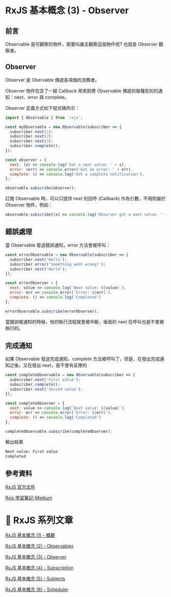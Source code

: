 # RxJS 基本概念 (3) - Observer

## 前言
Observable 是可觀察的物件，那要叫誰去觀察這個物件呢? 也就是 Observer 觀察者。

## Observer
Observer 是 Obervable 傳遞各項值的消費者。

Observer 物件包含了一組 Callback 用來對應 Observable 傳遞的每種型別的通知：next、error 與 complete。

Observer 定義方式如下程式碼所示：

```js
import { Observable } from 'rxjs';

const myObservable = new Observable(subscriber => {
  subscriber.next(1);
  subscriber.next(2);
  subscriber.next(3);
  subscriber.complete();
});

const observer = {
  next: (x) => console.log('Got a next value: ' + x),
  error: (err) => console.error('Got an error: ' + err),
  complete: () => console.log('Got a complete notification'),
};

observable.subscribe(observer);
```

訂閱 Observable 時，可以只提供 next 的回呼 (Callback) 作為引數，不用附屬於 Observer 物件，例如：

```js
observable.subscribe((x) => console.log('Observer got a next value: ' + x));
```

## 錯誤處理
當 Observable 發送錯誤通知，error 方法會被呼叫：

```js
const errorObservable = new Observable(subscriber => {
  subscriber.next('Hello');
  subscriber.error('Something went wrong!');
  subscriber.next('World');
});

const errorObserver = {
  next: value => console.log(`Next value: ${value}`),
  error: err => console.error(`Error: ${err}`),
  complete: () => console.log('Completed')
};

errorObservable.subscribe(errorObserver);
```

當錯誤被通知的時候，他的執行流程就會被中斷，後面的 next 在呼叫也是不會被執行的。

## 完成通知
如果 Observable 發送完成通知，complete 方法被呼叫了，但是，在發出完成通知之後，又在發出 next，是不會有反應的

```js
const completeObservable = new Observable(subscriber => {
  subscriber.next('First value');
  subscriber.complete();
  subscriber.next('Second value');
});

const completeObserver = {
  next: value => console.log(`Next value: ${value}`),
  error: err => console.error(`Error: ${err}`),
  complete: () => console.log('Completed')
};

completeObservable.subscribe(completeObserver);
```

輸出結果

```bash
Next value: First value
Completed
```

## 參考資料
[RxJS 官方文件](https://rxjs.dev/guide/overview)

[Rxjs 學習筆記-Medium](https://medium.com/@chen090/rxjs-%E5%AD%B8%E7%BF%92%E7%AD%86%E8%A8%98-1acbc04e25d0)

# 🚀 RxJS 系列文章
[RxJS 基本概念 (1) - 概觀](https://bingfenghung.github.io/blog/articles/RxJS%3C_%3E%3ERxJS%20%E5%9F%BA%E6%9C%AC%E6%A6%82%E5%BF%B5%20(1))

[RxJS 基本概念 (2) - Observables](https://bingfenghung.github.io/blog/articles/RxJS%3C_%3E%3ERxJS%20%E5%9F%BA%E6%9C%AC%E6%A6%82%E5%BF%B5%20(2))

[RxJS 基本概念 (3) - Observer](https://bingfenghung.github.io/blog/articles/RxJS%3C_%3E%3ERxJS%20%E5%9F%BA%E6%9C%AC%E6%A6%82%E5%BF%B5%20(3))

[RxJS 基本概念 (4) - Subscription](https://bingfenghung.github.io/blog/articles/RxJS%3C_%3E%3ERxJS%20%E5%9F%BA%E6%9C%AC%E6%A6%82%E5%BF%B5%20(4))

[RxJS 基本概念 (5) - Subjects](https://bingfenghung.github.io/blog/articles/RxJS%3C_%3E%3ERxJS%20%E5%9F%BA%E6%9C%AC%E6%A6%82%E5%BF%B5%20(5))

[RxJS 基本概念 (6) - Scheduler](https://bingfenghung.github.io/blog/articles/RxJS%3C_%3E%3ERxJS%20%E5%9F%BA%E6%9C%AC%E6%A6%82%E5%BF%B5%20(6))

